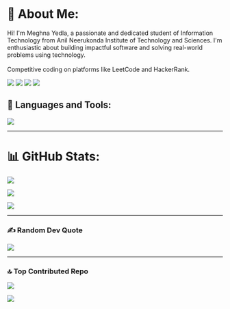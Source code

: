 # 💫 About Me:
Hi! I'm Meghna Yedla, a passionate and dedicated student of Information Technology from Anil Neerukonda Institute of Technology and Sciences. I'm enthusiastic about building impactful software and solving real-world problems using technology.<br><br>Competitive coding on platforms like LeetCode and HackerRank.<br>

<p align="left">
  <a href="https://linkedin.com/in/YedlaMeghana" target="_blank"><img src="https://img.shields.io/badge/LinkedIn-0A66C2?style=for-the-badge&logo=linkedin&logoColor=white"/></a>
  <a href="https://github.com/YedlaMeghana" target="_blank"><img src="https://img.shields.io/badge/GitHub-181717?style=for-the-badge&logo=github&logoColor=white"/></a>
  <a href="https://leetcode.com/u/MeghanaYedla/" target="_blank"><img src="https://img.shields.io/badge/LeetCode-FFA116?style=for-the-badge&logo=leetcode&logoColor=white"/></a>
  <a href="https://www.hackerrank.com/profile/meghana049Kon" target="_blank"><img src="https://img.shields.io/badge/HackerRank-2EC866?style=for-the-badge&logo=hackerrank&logoColor=white"/></a>
</p> 



## 🚀 Languages and Tools:

<p align="left">
  <img src="https://skillicons.dev/icons?i=java,c,html,css,js,mysql,git,github,vscode,netbeans" />
</p>

---

# 📊 GitHub Stats:
![](https://github-readme-stats.vercel.app/api?username=YedlaMeghana&theme=radical&hide_border=false&include_all_commits=false&count_private=false)<br/>

![](https://nirzak-streak-stats.vercel.app/?user=YedlaMeghana&theme=radical&hide_border=false)<br/>

![](https://github-readme-stats.vercel.app/api/top-langs/?username=YedlaMeghana&theme=radical&hide_border=false&include_all_commits=false&count_private=false&layout=compact)

---

### ✍️ Random Dev Quote
![](https://quotes-github-readme.vercel.app/api?type=horizontal&theme=merko)

---

### 🔝 Top Contributed Repo
![](https://github-contributor-stats.vercel.app/api?username=YedlaMeghana&limit=5&theme=radical&combine_all_yearly_contributions=true)

[![](https://visitcount.itsvg.in/api?id=YedlaMeghana&icon=0&color=1)](https://visitcount.itsvg.in)

<!-- Proudly created with GPRM ( https://gprm.itsvg.in ) -->
